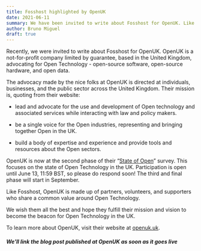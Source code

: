 ```yaml
---
title: Fosshost highlighted by OpenUK 
date: 2021-06-11
summary: We have been invited to write about Fosshost for OpenUK. Like Fosshost, OpenUK is a not-for-profit company limited by guarantee. They are based in the United Kingdom and advocate for Open Technology
author: Bruno Miguel
draft: true
---
```


Recently, we were invited to write about Fosshost for OpenUK. OpenUK is a not-for-profit company limited by guarantee, based in the United Kingdom, advocating for Open Technology - open-source software, open-source hardware, and open data. 

The advocacy made by the nice folks at OpenUK is directed at individuals, businesses, and the public sector across the United Kingdom. Their mission is, quoting from their website: 

- lead and advocate for the use and development of Open technology and associated services while interacting with law and policy makers. 

- be a single voice for the Open industries, representing and bringing together Open in the UK. 

- build a body of expertise and experience and provide tools and resources about the Open sectors.

OpenUK is now at the second phase of their “[State of Open](https://openuk.uk/stateofopen/)” survey. This focuses on the state of Open Technology in the UK.  Participation is open until June 13, 11:59 BST, so please do respond soon! The third and final phase will start in September. 

Like Fosshost, OpenUK is made up of partners, volunteers, and supporters who share a common value around Open Technology. 

We wish them all the best and hope they fulfill their mission and vision to become the beacon for Open Technology in the UK. 

To learn more about OpenUK, visit their website at [openuk.uk](https://openuk.uk/).

##### We'll link the blog post published at OpenUK as soon as it goes live
